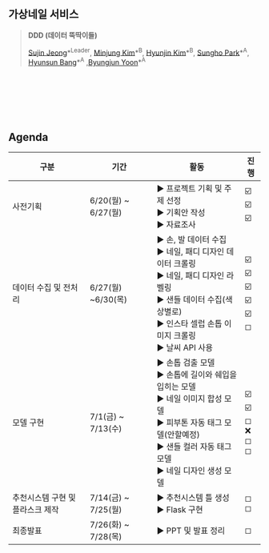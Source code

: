 ## 가상네일 서비스

> __DDD (데이터 뚝딱이들)__<br>
>
> [Sujin Jeong](https://github.com/berrymix13)\*<sup>Leader</sup>, [Minjung Kim](https://github.com/9mynamemj7)\*<sup>B</sup>, [Hyunjin Kim](https://github.com/Jinimo)\*<sup>B</sup>, [Sungho Park](https://github.com/alexnkan)\*<sup>A</sup>, [Hyunsun Bang](https://github.com/banghs17)\*<sup>A</sup> ,[Byungjun Yoon](https://github.com/choonsik24)\*<sup>A</sup>

<br><br><br><br><br>
## Agenda
| 구분                             | 기간                | 활동                                                         | 진행                           |
| -------------------------------- | ------------------- | ------------------------------------------------------------ | ------------------------------ |
| 사전기획                         | 6/20(월) ~ 6/27(월) | ▶ 프로젝트 기획 및 주제 선정<br />▶ 기획안 작성<br />▶ 자료조사 | ☑️<br />☑️<br />☑️                |
| 데이터 수집 및 전처리            | 6/27(월) ~6/30(목)  | ▶ 손, 발 데이터 수집<br />▶ 네일, 패디 디자인 데이터 크롤링<br />▶ 네일, 패디 디자인 라벨링<br />▶ 샌들 데이터 수집(색상별로)<br />▶ 인스타 셀럽 손톱 이미지 크롤링<br />▶ 날씨 API 사용 | ☑️<br>☑️<br/>☑️<br/>☑️<br/>☑️<br/>◻ |
| 모델 구현                        | 7/1(금) ~ 7/13(수)  | ▶ 손톱 검출 모델<br />▶ 손톱에 길이와 쉐입을 입히는 모델<br />▶ 네일 이미지 합성 모델<br />▶ 피부톤 자동 태그 모델(안할예정)<br />▶ 샌들 컬러 자동 태그 모델<br />▶ 네일 디자인 생성 모델 | ☑️<br/>☑️<br/>◻<br/>❌<br/>◻<br/>◻      |
| 추천시스템 구현 및 플라스크 제작 | 7/14(금) ~ 7/25(월) | ▶ 추천시스템 틀 생성<br />▶ Flask 구현                       | ◻<br/>◻                        |
| 최종발표                         | 7/26(화) ~ 7/28(목) | ▶ PPT 및 발표 정리                                           | ◻                              |



